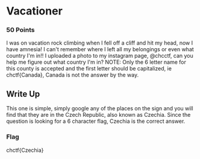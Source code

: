 # Vacationer
### 50 Points
I was on vacation rock climbing when I fell off a cliff and hit my head, now I have amnesia! I can't remember where I left all my belongings or even what country I'm in!! I uploaded a photo to my instagram page, @chcctf, can you help me figure out what country I'm in? NOTE: Only the 6 letter name for this county is accepted and the first letter should be capitalized, ie chctf{Canada}, Canada is not the answer by the way.


## Write Up
This one is simple, simply google any of the places on the sign and you will find that they are in the Czech Republic, also known as Czechia. Since the question is looking for a 6 character flag, Czechia is the correct answer.

### Flag
chctf{Czechia}
